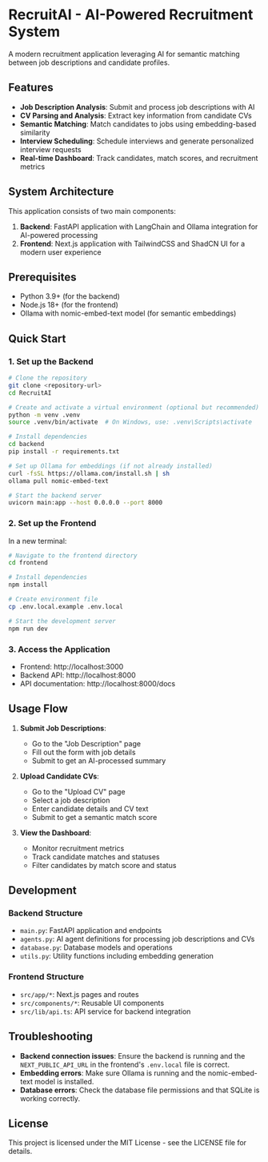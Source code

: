 # RecruitAI - AI-Powered Recruitment System

A modern recruitment application leveraging AI for semantic matching between job descriptions and candidate profiles.

## Features

- **Job Description Analysis**: Submit and process job descriptions with AI
- **CV Parsing and Analysis**: Extract key information from candidate CVs
- **Semantic Matching**: Match candidates to jobs using embedding-based similarity
- **Interview Scheduling**: Schedule interviews and generate personalized interview requests
- **Real-time Dashboard**: Track candidates, match scores, and recruitment metrics

## System Architecture

This application consists of two main components:

1. **Backend**: FastAPI application with LangChain and Ollama integration for AI-powered processing
2. **Frontend**: Next.js application with TailwindCSS and ShadCN UI for a modern user experience

## Prerequisites

- Python 3.9+ (for the backend)
- Node.js 18+ (for the frontend)
- Ollama with nomic-embed-text model (for semantic embeddings)

## Quick Start

### 1. Set up the Backend

```bash
# Clone the repository
git clone <repository-url>
cd RecruitAI

# Create and activate a virtual environment (optional but recommended)
python -m venv .venv
source .venv/bin/activate  # On Windows, use: .venv\Scripts\activate

# Install dependencies
cd backend
pip install -r requirements.txt

# Set up Ollama for embeddings (if not already installed)
curl -fsSL https://ollama.com/install.sh | sh
ollama pull nomic-embed-text

# Start the backend server
uvicorn main:app --host 0.0.0.0 --port 8000
```

### 2. Set up the Frontend

In a new terminal:

```bash
# Navigate to the frontend directory
cd frontend

# Install dependencies
npm install

# Create environment file
cp .env.local.example .env.local

# Start the development server
npm run dev
```

### 3. Access the Application

- Frontend: http://localhost:3000
- Backend API: http://localhost:8000
- API documentation: http://localhost:8000/docs

## Usage Flow

1. **Submit Job Descriptions**:
   - Go to the "Job Description" page
   - Fill out the form with job details
   - Submit to get an AI-processed summary

2. **Upload Candidate CVs**:
   - Go to the "Upload CV" page
   - Select a job description
   - Enter candidate details and CV text
   - Submit to get a semantic match score

3. **View the Dashboard**:
   - Monitor recruitment metrics
   - Track candidate matches and statuses
   - Filter candidates by match score and status

## Development

### Backend Structure

- `main.py`: FastAPI application and endpoints
- `agents.py`: AI agent definitions for processing job descriptions and CVs
- `database.py`: Database models and operations
- `utils.py`: Utility functions including embedding generation

### Frontend Structure

- `src/app/*`: Next.js pages and routes
- `src/components/*`: Reusable UI components
- `src/lib/api.ts`: API service for backend integration

## Troubleshooting

- **Backend connection issues**: Ensure the backend is running and the `NEXT_PUBLIC_API_URL` in the frontend's `.env.local` file is correct.
- **Embedding errors**: Make sure Ollama is running and the nomic-embed-text model is installed.
- **Database errors**: Check the database file permissions and that SQLite is working correctly.

## License

This project is licensed under the MIT License - see the LICENSE file for details.